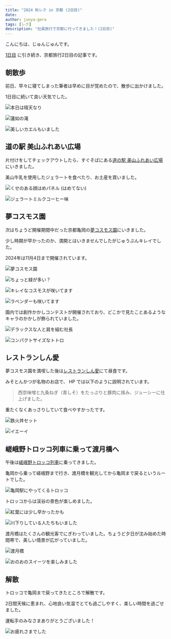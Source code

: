 ```yaml
---
title: "2024 秋レク in 京都 (2日目)"
date: 
author: junya-gera
tags: [レク]
description: "社員旅行で京都に行ってきました！(2日目)"
---
```


こんにちは、じゅんじゅんです。

[1日目](https://mseeeen.msen.jp/2024-recreation-in-kyoto-day1/) に引き続き、京都旅行2日目の記事です。

## 朝散歩

前日、早々に寝てしまった筆者は早めに目が覚めたので、散歩に出かけました。

1日目に続いて良い天気でした。

![](images/1.jpg "本日は晴天なり")

![](images/2.jpg "蓮如の滝")

![](images/3.jpg "美しいカエルもいました")


## 道の駅 美山ふれあい広場

片付けをしてチェックアウトしたら、すぐそばにある[道の駅 美山ふれあい広場](https://miyamanavi.com/sightseeing/fureaihiroba)にいきました。

美山牛乳を使用したジェラートを食べたり、お土産を買いました。

![](images/4.jpg "くせのある顔はめパネル (はめてない)")

![](images/5.jpg "ジェラートミルクコーヒー味")

## 夢コスモス園

次はちょうど開催期間中だった京都亀岡の[夢コスモス園](https://yume-cosmos.com/)にいきました。

少し時期が早かったのか、満開とはいきませんでしたがじゅうぶんキレイでした。

2024年は11月4日まで開催されています。

![](images/6.jpg "夢コスモス園")

![](images/7.jpg "ちょっと緑が多い？")

![](images/8.jpg "キレイなコスモスが咲いてます")

![](images/19.jpg "ラベンダーも咲いてます")

園内では創作かかしコンテストが開催されており、どこかで見たことあるようなキャラのかかしが飾られていました。

![](images/9.jpg "デラックスな人と肩を組む社長")

![](images/10.jpg "コンパクトサイズなトトロ")

## レストランしん愛

夢コスモス園を満喫した後は[レストランしん愛](https://www.shinainet.com/)にて昼食です。

みそとんかつが名物のお店で、 HP では以下のように説明されています。

> 西京味噌と九条ねぎ（青しそ）をたっぷりと豚肉に挟み、ジューシーに仕上げました。

重たくなくあっさりしていて食べやすかったです。

![](images/11.jpg "鉄火丼セット")

![](images/12.jpg "イエーイ")

## 嵯峨野トロッコ列車に乗って渡月橋へ

午後は[嵯峨野トロッコ列車](https://www.sagano-kanko.co.jp/)に乗ってきました。

亀岡から乗って嵯峨野まで行き、渡月橋を観光してから亀岡まで戻るというルートでした。

![](images/13.jpg "亀岡駅にやってくるトロッコ")

トロッコからは渓谷の景色が楽しめました。

![](images/15.jpg "紅葉には少し早かったかも")

![](images/14.jpg "川下りしている人たちもいました")

渡月橋はたくさんの観光客でにぎわっていました。ちょうど夕日が沈み始めた時間帯で、美しい情景が広がっていました。

![](images/16.jpg "渡月橋")

![](images/17.jpg "おのおのスイーツを楽しみました")

## 解散

トロッコで亀岡まで戻ってきたところで解散です。

2日間天候に恵まれ、心地良い気温でとても過ごしやすく、楽しい時間を過ごせました。

運転手のみなさまありがとうございました！

![](images/18.jpg "お疲れさまでした")
